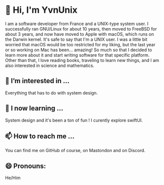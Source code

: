 # 👋 Hi, I'm YvnUnix
I am a software developer from France and a UNIX-type system user. I successfully ran GNU/Linux for about 10 years, then moved to FreeBSD for about 3 years, and now have moved to Apple with macOS, which runs on the Darwin kernel. It's safe to say that I'm a UNIX user. I was a little bit worried that macOS would be too restricted for my liking, but the last year or so working on Mac has been... amazing! So much so that I decided to learn more about it and start writing software for that specific platform. Other than that, I love reading books, traveling to learn new things, and I am also interested in science and mathematics.

## 👀 I’m interested in ...
Everything that has to do with system design. 

## 🌱 I now learning ...
System design and it's been a ton of fun ! I curently explore swiftUI. 

## 📫 How to reach me ...
  You can find me on GitHub of course, on Mastondon and on Discord. 
  
## 😄 Pronouns: 
He/Him 


<!---
YvnUnix/YvnUnix is a ✨ special ✨ repository because its `README.md` (this file) appears on your GitHub profile.
You can click the Preview link to take a look at your changes.
--->
